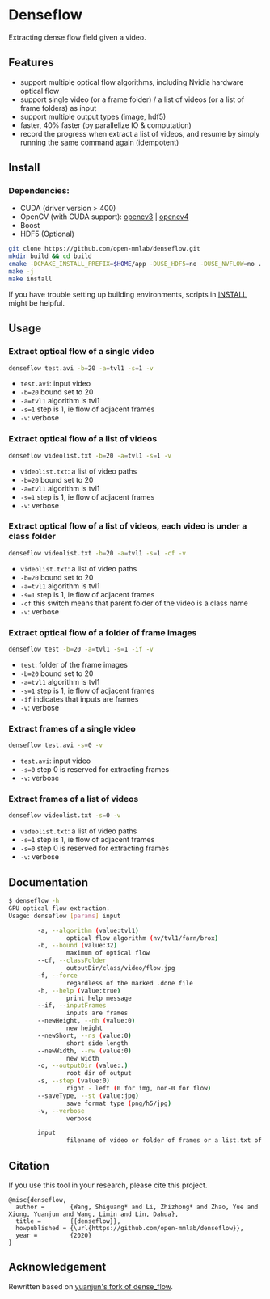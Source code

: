 # Denseflow

Extracting dense flow field given a video.

## Features

- support multiple optical flow algorithms, including Nvidia hardware optical flow
- support single video (or a frame folder) / a list of videos (or a list of frame folders) as input
- support multiple output types (image, hdf5)
- faster, 40% faster (by parallelize IO & computation)
- record the progress when extract a list of videos, and resume by simply running the same command again (idempotent)

## Install

### Dependencies:

- CUDA (driver version > 400)
- OpenCV (with CUDA support):
[opencv3](https://www.learnopencv.com/install-opencv3-on-ubuntu/) |
[opencv4](https://www.learnopencv.com/install-opencv-4-on-ubuntu-16-04/)
- Boost
- HDF5 (Optional)

```bash
git clone https://github.com/open-mmlab/denseflow.git
mkdir build && cd build
cmake -DCMAKE_INSTALL_PREFIX=$HOME/app -DUSE_HDF5=no -DUSE_NVFLOW=no ..
make -j
make install
```

If you have trouble setting up building environments, scripts in [INSTALL](INSTALL.md) might be helpful.

## Usage

### Extract optical flow of a single video

```bash
denseflow test.avi -b=20 -a=tvl1 -s=1 -v
```

- `test.avi`: input video
- `-b=20` bound set to 20
- `-a=tvl1` algorithm is tvl1
- `-s=1` step is 1, ie flow of adjacent frames
- `-v`: verbose

### Extract optical flow of a list of videos

```bash
denseflow videolist.txt -b=20 -a=tvl1 -s=1 -v
```

- `videolist.txt`: a list of video paths
- `-b=20` bound set to 20
- `-a=tvl1` algorithm is tvl1
- `-s=1` step is 1, ie flow of adjacent frames
- `-v`: verbose

### Extract optical flow of a list of videos, each video is under a class folder

```bash
denseflow videolist.txt -b=20 -a=tvl1 -s=1 -cf -v
```

- `videolist.txt`: a list of video paths
- `-b=20` bound set to 20
- `-a=tvl1` algorithm is tvl1
- `-s=1` step is 1, ie flow of adjacent frames
- `-cf` this switch means that parent folder of the video is a class name
- `-v`: verbose

### Extract optical flow of a folder of frame images

```bash
denseflow test -b=20 -a=tvl1 -s=1 -if -v
```

- `test`: folder of the frame images
- `-b=20` bound set to 20
- `-a=tvl1` algorithm is tvl1
- `-s=1` step is 1, ie flow of adjacent frames
- `-if` indicates that inputs are frames 
- `-v`: verbose

### Extract frames of a single video

```bash
denseflow test.avi -s=0 -v
```

- `test.avi`: input video
- `-s=0` step 0 is reserved for extracting frames
- `-v`: verbose

### Extract frames of a list of videos

```bash
denseflow videolist.txt -s=0 -v
```

- `videolist.txt`: a list of video paths
- `-s=1` step is 1, ie flow of adjacent frames
- `-s=0` step 0 is reserved for extracting frames
- `-v`: verbose

## Documentation

```bash
$ denseflow -h
GPU optical flow extraction.
Usage: denseflow [params] input

        -a, --algorithm (value:tvl1)
                optical flow algorithm (nv/tvl1/farn/brox)
        -b, --bound (value:32)
                maximum of optical flow
        --cf, --classFolder
                outputDir/class/video/flow.jpg
        -f, --force
                regardless of the marked .done file
        -h, --help (value:true)
                print help message
        --if, --inputFrames
                inputs are frames
        --newHeight, --nh (value:0)
                new height
        --newShort, --ns (value:0)
                short side length
        --newWidth, --nw (value:0)
                new width
        -o, --outputDir (value:.)
                root dir of output
        -s, --step (value:0)
                right - left (0 for img, non-0 for flow)
        --saveType, --st (value:jpg)
                save format type (png/h5/jpg)
        -v, --verbose
                verbose

        input
                filename of video or folder of frames or a list.txt of those
```

## Citation

If you use this tool in your research, please cite this project.

```
@misc{denseflow,
  author =       {Wang, Shiguang* and Li, Zhizhong* and Zhao, Yue and Xiong, Yuanjun and Wang, Limin and Lin, Dahua},
  title =        {{denseflow}},
  howpublished = {\url{https://github.com/open-mmlab/denseflow}},
  year =         {2020}
}
```

## Acknowledgement

Rewritten based on [yuanjun's fork of dense_flow](https://github.com/yjxiong/dense_flow).
